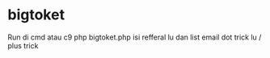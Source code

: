 # bigtoket

Run di cmd atau c9
php bigtoket.php
isi refferal lu
dan list email dot trick lu / plus trick

